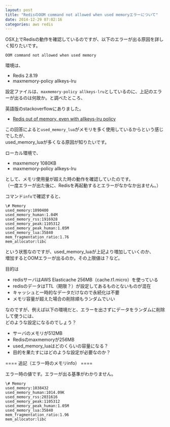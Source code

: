 ```yaml
---
layout: post
title: "RedisのOOM command not allowed when used memoryエラーについて"
date: 2014-12-29 07:02:16
categories: aws redis
---
```

<p>OSX上でRedisの動作を確認しているのですが、以下のエラーが出る原因を詳しく知りたいです。</p>

<p><code>OOM command not allowed when used memory</code></p>

<p>環境は、</p>

<ul>
<li>Redis 2.8.19</li>
<li>maxmemory-policy allkeys-lru</li>
</ul>

<p>設定ファイルは、<code>maxmemory-policy allkeys-lru</code>としているのに、上記のエラーが出るのは何故か。と調べたところ、</p>

<p>英語版のstackoverflowにありました。</p>

<ul>
<li><a href="https://stackoverflow.com/questions/24990555/redis-out-of-memory-even-with-allkeys-lru-policy">Redis out of memory, even with allkeys-lru policy</a></li>
</ul>

<p>この回答によると<code>used_memory_lua</code>がメモリを多く使用しているからという感じでしたが、<br>
used_memory_luaが多くなる原因が知りたいです。</p>

<p>ローカル環境で、</p>

<ul>
<li>maxmemory 1080KB</li>
<li>maxmemory-policy allkeys-lru</li>
</ul>

<p>として、メモリ使用量が超えた時の動作を確認していたのです。<br>
（一度エラーが出た後に、Redisを再起動するとエラーがなかなか出ません。）</p>

<p>コマンド<code>info</code>で確認すると、</p>

<pre><code>\# Memory
used_memory:1090400
used_memory_human:1.04M
used_memory_rss:1916928
used_memory_peak:1105312
used_memory_peak_human:1.05M
used_memory_lua:35840
mem_fragmentation_ratio:1.76
mem_allocator:libc
</code></pre>

<p>という状態なのですが、used_memory_luaが上記より増加していくのか、<br>
増加するとOOMエラーが出るのか。その上限値は？など。</p>

<p>目的は</p>

<ul>
<li>redisサーバはAWS Elasticache 256MB（cache.t1.micro）を使っている</li>
<li>redisのデータはTTL（期限？）が設定してあるものとないものが混在</li>
<li>キャッシュと一時的なデータだけなので永続化は不要</li>
<li>メモリ容量が超えた場合の削除順もランダムでいい</li>
</ul>

<p>なのですが、例えば以下の環境だと、エラーを出さずにデータをランダムに削除して使うには、<br>
どのような設定になるのでしょう？</p>

<ul>
<li>サーバのメモリが512MB</li>
<li>Redisのmaxmemoryが256MB</li>
<li>used_memory_luaはどのくらいの容量になる？</li>
<li>目的を果たすにはどのような設定が必要なのか？</li>
</ul>

<p>==== 追記（エラー時のメモリinfo） ====</p>

<p>エラー時の値です。エラーが出る基準がわかりません。</p>

<pre><code>\# Memory
used_memory:1038432
used_memory_human:1014.09K
used_memory_rss:2031616
used_memory_peak:1105312
used_memory_peak_human:1.05M
used_memory_lua:35840
mem_fragmentation_ratio:1.96
mem_allocator:libc
</code></pre>
